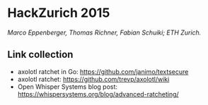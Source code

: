 # HackZurich 2015
*Marco Eppenberger, Thomas Richner, Fabian Schuiki; ETH Zurich.*


## Link collection

- axolotl ratchet in Go: https://github.com/janimo/textsecure
- axolotl ratchet: https://github.com/trevp/axolotl/wiki
- Open Whisper Systems blog post: https://whispersystems.org/blog/advanced-ratcheting/